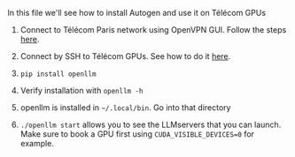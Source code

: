 In this file we'll see how to install Autogen and use it on Télécom GPUs

1. Connect to Télécom Paris network using OpenVPN GUI. Follow the steps [here](https://eole.telecom-paris.fr/vos-services/services-numeriques/connexions-aux-reseaux/openvpn-avec-windows).

2. Connect by SSH to Télécom GPUs. See how to do it [here](https://eole.telecom-paris.fr/vos-services/services-numeriques/connexions-aux-reseaux/openvpn-avec-windows).

3. `pip install openllm`
4. Verify installation with `openllm -h`
5. openllm is installed in `~/.local/bin`. Go into that directory
6. `./openllm start` allows you to see the LLMservers that you can launch. Make sure to book a GPU first using `CUDA_VISIBLE_DEVICES=0` for example.

